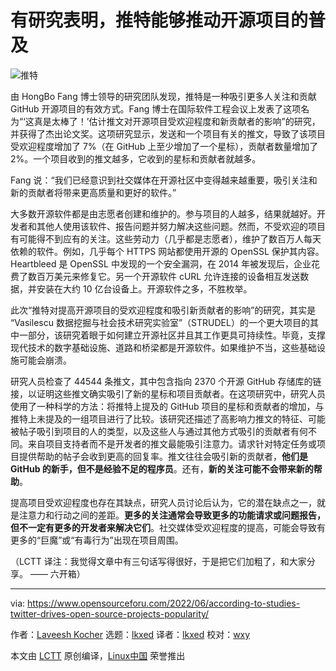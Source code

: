 [#]: subject: "According to studies, Twitter Drives Open Source Projects Popularity"
[#]: via: "https://www.opensourceforu.com/2022/06/according-to-studies-twitter-drives-open-source-projects-popularity/"
[#]: author: "Laveesh Kocher https://www.opensourceforu.com/author/laveesh-kocher/"
[#]: collector: "lkxed"
[#]: translator: "lkxed"
[#]: reviewer: "wxy"
[#]: publisher: "wxy"
[#]: url: "https://linux.cn/article-14734-1.html"

有研究表明，推特能够推动开源项目的普及
======

![推特][1]

由 HongBo Fang 博士领导的研究团队发现，推特是一种吸引更多人关注和贡献 GitHub 开源项目的有效方式。Fang 博士在国际软件工程会议上发表了这项名为“‘这真是太棒了！’估计推文对开源项目受欢迎程度和新贡献者的影响”的研究，并获得了杰出论文奖。这项研究显示，发送和一个项目有关的推文，导致了该项目受欢迎程度增加了 7%（在 GitHub 上至少增加了一个星标），贡献者数量增加了 2%。一个项目收到的推文越多，它收到的星标和贡献者就越多。

Fang 说：“我们已经意识到社交媒体在开源社区中变得越来越重要，吸引关注和新的贡献者将带来更高质量和更好的软件。”

大多数开源软件都是由志愿者创建和维护的。参与项目的人越多，结果就越好。开发者和其他人使用该软件、报告问题并努力解决这些问题。然而，不受欢迎的项目有可能得不到应有的关注。这些劳动力（几乎都是志愿者），维护了数百万人每天依赖的软件。例如，几乎每个 HTTPS 网站都使用开源的 OpenSSL 保护其内容。Heartbleed 是 OpenSSL 中发现的一个安全漏洞，在 2014 年被发现后，企业花费了数百万美元来修复它。另一个开源软件 cURL 允许连接的设备相互发送数据，并安装在大约 10 亿台设备上。开源软件之多，不胜枚举。

此次“推特对提高开源项目的受欢迎程度和吸引新贡献者的影响”的研究，其实是 “Vasilescu 数据挖掘与社会技术研究实验室”（STRUDEL）的一个更大项目的其中一部分，该研究着眼于如何建立开源社区并且其工作更具可持续性。毕竟，支撑现代技术的数字基础设施、道路和桥梁都是开源软件。如果维护不当，这些基础设施可能会崩溃。

研究人员检查了 44544 条推文，其中包含指向 2370 个开源 GitHub 存储库的链接，以证明这些推文确实吸引了新的星标和项目贡献者。在这项研究中，研究人员使用了一种科学的方法：将推特上提及的 GitHub 项目的星标和贡献者的增加，与推特上未提及的一组项目进行了比较。该研究还描述了高影响力推文的特征、可能被帖子吸引到项目的人的类型，以及这些人与通过其他方式吸引的贡献者有何不同。来自项目支持者而不是开发者的推文最能吸引注意力。请求针对特定任务或项目提供帮助的帖子会收到更高的回复率。推文往往会吸引新的贡献者，**他们是 GitHub 的新手，但不是经验不足的程序员**。还有，**新的关注可能不会带来新的帮助**。

提高项目受欢迎程度也存在其缺点，研究人员讨论后认为，它的潜在缺点之一，就是注意力和行动之间的差距。**更多的关注通常会导致更多的功能请求或问题报告，但不一定有更多的开发者来解决它们**。社交媒体受欢迎程度的提高，可能会导致有更多的“巨魔”或“有毒行为”出现在项目周围。

（LCTT 译注：我觉得文章中有三句话写得很好，于是把它们加粗了，和大家分享。 —— 六开箱）

--------------------------------------------------------------------------------

via: https://www.opensourceforu.com/2022/06/according-to-studies-twitter-drives-open-source-projects-popularity/

作者：[Laveesh Kocher][a]
选题：[lkxed][b]
译者：[lkxed](https://github.com/lkxed)
校对：[wxy](https://github.com/wxy)

本文由 [LCTT](https://github.com/LCTT/TranslateProject) 原创编译，[Linux中国](https://linux.cn/) 荣誉推出

[a]: https://www.opensourceforu.com/author/laveesh-kocher/
[b]: https://github.com/lkxed
[1]: https://www.opensourceforu.com/wp-content/uploads/2022/06/twiiter.jpg
